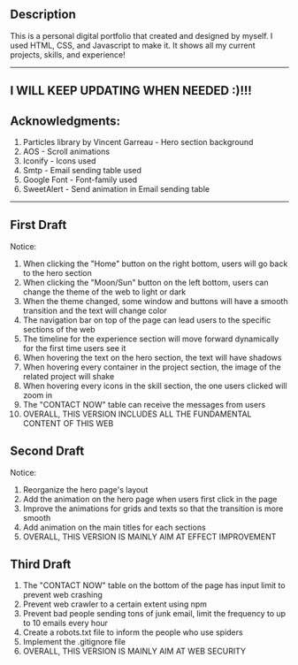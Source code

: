 Description
---------------------------------------------------------------------------------------
This is a personal digital portfolio that created and designed by myself.
I used HTML, CSS, and Javascript to make it. It shows all my current projects, skills, and experience!

---------------------------------------------------------------------------------------
I WILL KEEP UPDATING WHEN NEEDED :)!!!
---------------------------------------------------------------------------------------

Acknowledgments:
---------------------------------------------------------------------------------------
1) Particles library by Vincent Garreau - Hero section background
2) AOS - Scroll animations
3) Iconify - Icons used
4) Smtp - Email sending table used
5) Google Font - Font-family used
6) SweetAlert - Send animation in Email sending table
---------------------------------------------------------------------------------------

First Draft
---------------------------------------------------------------------------------------
Notice: 
1) When clicking the "Home" button on the right bottom, users will go back to the hero section
2) When clicking the "Moon/Sun" button on the left bottom, users can change the theme of the web to light or dark
3) When the theme changed, some window and buttons will have a smooth transition and the text will change color
4) The navigation bar on top of the page can lead users to the specific sections of the web
5) The timeline for the experience section will move forward dynamically for the first time users see it
6) When hovering the text on the hero section, the text will have shadows
7) When hovering every container in the project section, the image of the related project will shake
8) When hovering every icons in the skill section, the one users clicked will zoom in
9) The "CONTACT NOW" table can receive the messages from users
10) OVERALL, THIS VERSION INCLUDES ALL THE FUNDAMENTAL CONTENT OF THIS WEB

Second Draft
---------------------------------------------------------------------------------------
Notice: 
1) Reorganize the hero page's layout
2) Add the animation on the hero page when users first click in the page
3) Improve the animations for grids and texts so that the transition is more smooth
4) Add animation on the main titles for each sections
5) OVERALL, THIS VERSION IS MAINLY AIM AT EFFECT IMPROVEMENT

Third Draft
---------------------------------------------------------------------------------------
1) The "CONTACT NOW" table on the bottom of the page has input limit to prevent web crashing
2) Prevent web crawler to a certain extent using npm
3) Prevent bad people sending tons of junk email, limit the frequency to up to 10 emails every hour
4) Create a robots.txt file to inform the people who use spiders
5) Implement the .gitignore file
6) OVERALL, THIS VERSION IS MAINLY AIM AT WEB SECURITY
